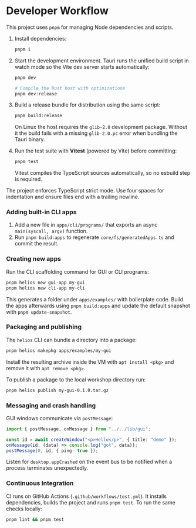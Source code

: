 # Developer Workflow

This project uses `pnpm` for managing Node dependencies and scripts.

1. Install dependencies:

    ```sh
    pnpm i
    ```

2. Start the development environment. Tauri runs the unified build script in watch mode so the Vite dev server starts automatically:

    ```sh
    pnpm dev

    # Compile the Rust host with optimizations
    pnpm dev:release
    ```

3. Build a release bundle for distribution using the same script:

    ```sh
    pnpm build:release
    ```

    On Linux the host requires the `glib-2.0` development
    package. Without it the build fails with a missing
    `glib-2.0.pc` error when bundling the Tauri binary.

4. Run the test suite with **Vitest** (powered by Vite) before committing:

    ```sh
    pnpm test
    ```

    Vitest compiles the TypeScript sources automatically, so no esbuild step is
    required.

The project enforces TypeScript strict mode. Use four spaces for indentation and ensure files end with a trailing newline.

### Adding built-in CLI apps

1. Add a new file in `apps/cli/programs/` that exports an async `main(syscall, argv)` function.
2. Run `pnpm build:apps` to regenerate `core/fs/generatedApps.ts` and commit the result.

### Creating new apps

Run the CLI scaffolding command for GUI or CLI programs:

```sh
pnpm helios new gui-app my-gui
pnpm helios new cli-app my-cli
```

This generates a folder under `apps/examples/` with boilerplate code. Build the apps afterwards using `pnpm build:apps` and update the default snapshot with `pnpm update-snapshot`.

### Packaging and publishing

The `helios` CLI can bundle a directory into a package:

```sh
pnpm helios makepkg apps/examples/my-gui
```

Install the resulting archive inside the VM with `apt install <pkg>` and remove it with `apt remove <pkg>`.

To publish a package to the local workshop directory run:

```sh
pnpm helios publish my-gui-0.1.0.tar.gz
```

### Messaging and crash handling

GUI windows communicate via `postMessage`:

```ts
import { postMessage, onMessage } from "../../lib/gui";

const id = await createWindow("<p>Hello</p>", { title: "demo" });
onMessage(id, (data) => console.log("got", data));
postMessage(0, id, { ping: true });
```

Listen for `desktop.appCrashed` on the event bus to be notified when a process terminates unexpectedly.

### Continuous Integration

CI runs on GitHub Actions (`.github/workflows/test.yml`). It installs dependencies, builds the project and runs `pnpm test`.
To run the same checks locally:

```sh
pnpm lint && pnpm test
```
